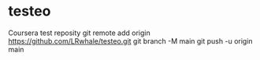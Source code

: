 # testeo
Coursera test reposity
git remote add origin https://github.com/LRwhale/testeo.git
git branch -M main
git push -u origin main
